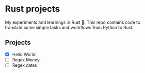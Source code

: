 # Rust projects

My experiments and learnings in Rust 🦀. This repo contains code to translate some simple tasks and workflows from Python to Rust.

## Projects

- [x] Hello World
- [ ] Regex Money
- [ ] Regex dates